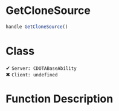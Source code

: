 # GetCloneSource
```js	
handle GetCloneSource()
```
# Class
✔ `Server: CDOTABaseAbility`  
✖ `Client: undefined`  

# Function Description

